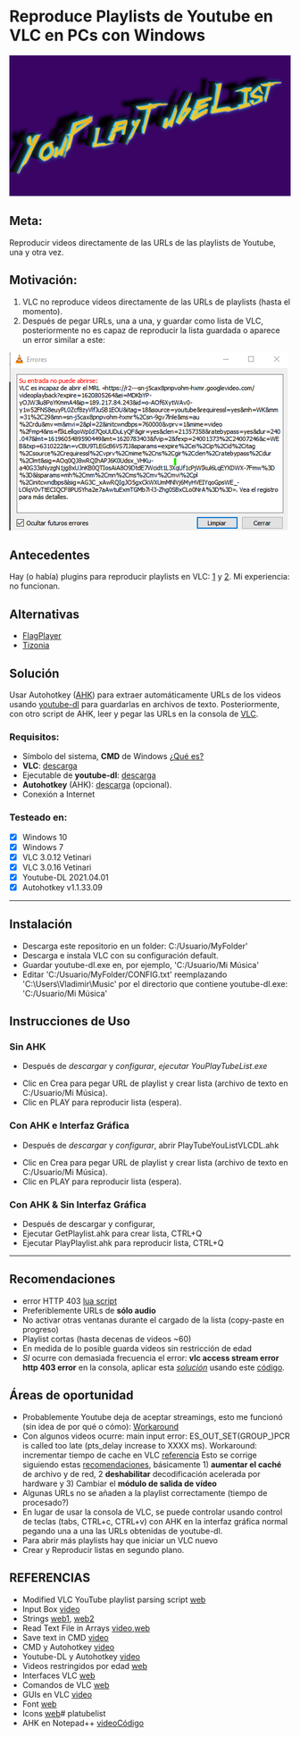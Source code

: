 # **Reproduce Playlists de Youtube en VLC en PCs con Windows**

![YouPlayTubeList](/Figs/Logo.png "YouPlayTubeList")

## **Meta:**
Reproducir videos directamente de las URLs de las playlists de Youtube, una y otra vez.

## **Motivación:**
1. VLC no reproduce videos directamente de las URLs de playlists (hasta el momento).
2. Después de pegar URLs, una a una, y guardar como lista de VLC, posteriormente no es capaz de reproducir la lista guardada o aparece un error similar a este:

![Error](/Figs/Error.png "Error")

## **Antecedentes**

Hay (o había) plugins para reproducir playlists en  VLC: [1](https://www.maketecheasier.com/play-youtube-playlist-vlc/) y [2](https://gist.github.com/bastibeckr/16f57b6bdecf27b772d6433b2090bf61). Mi experiencia: no funcionan.

## Alternativas

- [FlagPlayer](https://github.com/Seneral/FlagPlayer)
- [Tizonia](https://tizonia.org/)

## **Solución**
Usar Autohotkey ([AHK](https://www.autohotkey.com/)) para extraer automáticamente URLs de los videos usando [youtube-dl](http://ytdl-org.github.io/youtube-dl/) para guardarlas en archivos de texto. 
Posteriormente, con otro script de AHK, leer y pegar las URLs en la consola de [VLC](https://www.videolan.org/).

### Requisitos:
- Símbolo del sistema, **CMD** de Windows  [¿Qué es?](https://en.wikipedia.org/wiki/Cmd.exe)
- **VLC**: [descarga](https://www.videolan.org/vlc/download-windows.html)
- Ejecutable de **youtube-dl**: [descarga](http://ytdl-org.github.io/youtube-dl/download.html)
- **Autohotkey** (AHK): [descarga](https://www.autohotkey.com/download/) (opcional).
- Conexión a Internet

### Testeado en:
- [x] Windows 10
- [x] Windows 7
- [x] VLC 3.0.12 Vetinari
- [x] VLC 3.0.16 Vetinari
- [x] Youtube-DL 2021.04.01
- [x] Autohotkey v1.1.33.09

---

## Instalación
* Descarga este repositorio en un folder: C:/Usuario/MyFolder'
* Descarga e instala VLC con su configuración default.
* Guardar youtube-dl.exe en, por ejemplo, 'C:/Usuario/Mi Música'
* Editar 'C:/Usuario/MyFolder/CONFIG.txt' reemplazando 'C:\Users\Vladimir\Music\' por el directorio que contiene youtube-dl.exe: 'C:/Usuario/Mi Música'

## Instrucciones de Uso

### Sin AHK

* Después de *descargar* y *configurar*, *ejecutar* *YouPlayTubeList.exe*
- Clic en Crea para pegar URL de playlist y crear lista (archivo de texto en C:/Usuario/Mi Música).
- Clic en PLAY para reproducir lista (espera).

### Con AHK e Interfaz Gráfica

* Después de *descargar* y *configurar*, abrir PlayTubeYouListVLCDL.ahk
- Clic en Crea para pegar URL de playlist y crear lista (archivo de texto en C:/Usuario/Mi Música).
- Clic en PLAY para reproducir lista (espera).

### Con AHK & Sin Interfaz Gráfica

* Después de descargar y configurar, 
* Ejecutar GetPlaylist.ahk para crear lista, CTRL+Q
* Ejecutar PlayPlaylist.ahk para reproducir lista, CTRL+Q

---

## Recomendaciones

* error HTTP 403 [lua script](https://gist.github.com/czoins/841509cd43ee23e7286610aa01706734)
* Preferiblemente URLs de **sólo audio**
* No activar otras ventanas durante el cargado de la lista (copy-paste en progreso)
* Playlist cortas (hasta decenas de videos ~60)
* En medida de lo posible guarda videos sin restricción de edad 
* *SI* ocurre con demasiada frecuencia el error: **vlc access stream error http 403 error** en la consola, aplicar esta [*solución*](https://youtu.be/jg4Og5ra_F0) usando este [código](https://github.com/videolan/vlc/blob/7aa19c4f29f47ff941542c9e06e181df13c213dc/share/lua/playlist/youtube.lua).

## Áreas de oportunidad

* Probablemente Youtube deja de aceptar streamings, esto me funcionó (sin idea de por qué o cómo): [Workaround](https://gist.github.com/p3g4asus/597050997e01f8fd1fcf473fe6545a4f)
* Con algunos videos ocurre: main input error: ES_OUT_SET(GROUP_)PCR is called too late (pts_delay increase to XXXX ms). Workaround: incrementar tiempo de cache en VLC [referencia](https://www.reddit.com/r/linux/comments/20gun9/can_anyone_help_me_set_a_fixed_buffer_on_vlcs/)
  Esto se corrige siguiendo estas [recomendaciones](https://www.softzone.es/noticias/open-source/ajustes-mejorar-reproduccion-video-vlc/), básicamente 1) **aumentar el caché**  de archivo y de red, 2 **deshabilitar** decodificación acelerada por hardware y 3) Cambiar el **módulo de salida de vídeo**
* Algunas URLs no se añaden a la playlist correctamente (tiempo de procesado?)
* En lugar de usar la consola de VLC, se puede controlar usando control de teclas (tabs, CTRL+c, CTRL+v) con AHK en la interfaz gráfica normal pegando una a una las URLs obtenidas de youtube-dl.
* Para abrir más playlists hay que iniciar un VLC nuevo
* Crear y Reproducir listas en segundo plano.

## REFERENCIAS

* Modified VLC YouTube playlist parsing script [web](https://gist.github.com/p3g4asus/597050997e01f8fd1fcf473fe6545a4f.js)
* Input Box [video](https://www.youtube.com/watch?v=S_VIpylSleU)
* Strings [web1](https://www.autohotkey.com/boards/viewtopic.php?t=76052), [web2](https://www.autohotkey.com/boards/viewtopic.php?style=19&t=87441&p=384623)
* Read Text File in Arrays [video](https://www.youtube.com/watch?v=NtO91mr9a5o),[web](https://www.autohotkey.com/boards/viewtopic.php?t=51025)
* Save text in CMD [video](https://www.youtube.com/watch?v=1zZ88P5ppDE)
* CMD y Autohotkey [video](https://www.youtube.com/watch?v=WTJHwEl1Wk8&t=43s)
* Youtube-DL y Autohotkey [video](https://www.youtube.com/watch?v=8q2BFjhP9OA)
* Videos restringidos por edad [web](https://github.com/blackjack4494/yt-dlc/issues/7)
* Interfaces VLC [web](https://wiki.videolan.org/Interfaces/)
* Comandos de VLC [web](https://wiki.videolan.org/VLC_command-line_help/)
* GUIs en VLC [video](https://www.youtube.com/watch?v=smcfM3bdB8I)
* Font [web](https://en.fonttextup.com/cyberpunk-font-generator.html)
* Icons [web](http://www.xiconeditor.com/)# platubelist
* AHK en Notepad++ [video](https://www.youtube.com/watch?v=CsP8-Sc0J4o)[Código](https://stackoverflow.com/questions/45466733/autohotkey-syntax-highlighting-in-notepad)